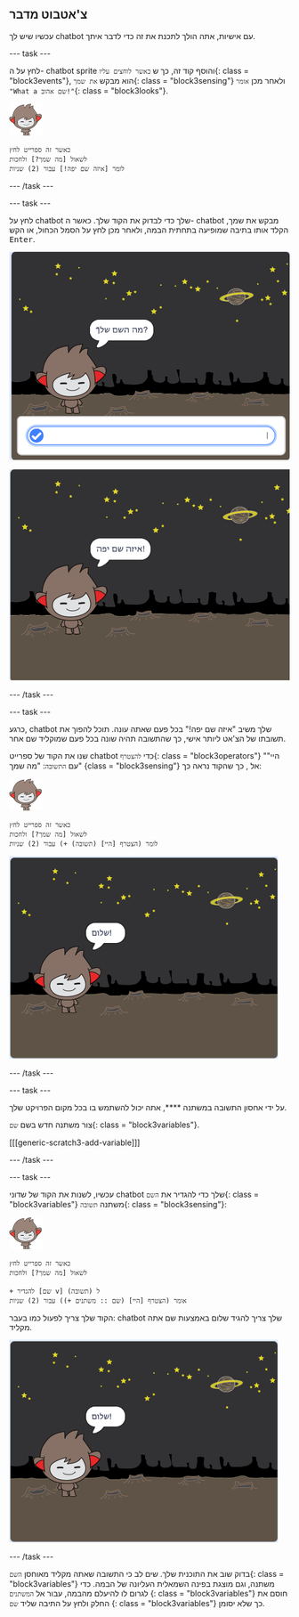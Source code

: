 ## צ'אטבוט מדבר

עכשיו שיש לך chatbot עם אישיות, אתה הולך לתכנת את זה כדי לדבר איתך.

\--- task \---

לחץ על ה- chatbot sprite והוסף קוד זה, כך ש `כאשר לוחצים עליו`{: class = "block3events"}, הוא מבקש `את שמך`{: class = "block3sensing"} ולאחר מכן `אומר "What a שם אהוב!"`{: class = "block3looks"}.

![דמות ננו](images/nano-sprite.png)

```blocks3
כאשר זה ספרייט לחץ
לשאול [מה שמך?] ולחכות
לומר [איזה שם יפה!] עבור (2) שניות
```

\--- /task \---

\--- task \---

לחץ על chatbot שלך כדי לבדוק את הקוד שלך. כאשר ה- chatbot מבקש את שמך, הקלד אותו בתיבה שמופיעה בתחתית הבמה, ולאחר מכן לחץ על הסמל הכחול, או הקש <kbd>Enter</kbd>.

![בדיקת תגובת הצ'אטבוט](images/chatbot-ask-test1.png)

![בדיקת תגובת הצ'אטבוט](images/chatbot-ask-test2.png)

\--- /task \---

\--- task \---

כרגע, chatbot שלך משיב "איזה שם יפה!" בכל פעם שאתה עונה. תוכל להפוך את תשובתו של הצ'אט ליותר אישי, כך שהתשובה תהיה שונה בכל פעם שמוקליד שם אחר.

שנו את הקוד של ספרייט chatbot כדי `להצטרף`{: class = "block3operators"} "היי" עם `התשובה`: "מה שמך" {class = "block3sensing"} אל , כך שהקוד נראה כך:

![ננו ספרייט](images/nano-sprite.png)

```blocks3
כאשר זה ספרייט לחץ
לשאול [מה שמך?] ולחכות
לומר (הצטרף [היי] (תשובה) +) עבור (2) שניות
```

![בדיקת תשובה מותאמת אישית](images/chatbot-answer-test.png)

\--- /task \---

\--- task \---

על ידי אחסון התשובה במשתנה ****, אתה יכול להשתמש בו בכל מקום הפרויקט שלך.

צור משתנה חדש בשם `שם`{: class = "block3variables"}.

[[[generic-scratch3-add-variable]]]

\--- /task \---

\--- task \---

עכשיו, לשנות את הקוד של שדוני chatbot שלך כדי להגדיר את `השם`{: class = "block3variables"} משתנה `תשובה`{: class = "block3sensing"}:

![ננו ספרייט](images/nano-sprite.png)

```blocks3
כאשר זה ספרייט לחץ
לשאול [מה שמך?] ולחכות

+ להגדיר [שם v] ל (תשובה)
אומר (הצטרף [היי] (שם :: משתנים +)) עבור (2) שניות
```

הקוד שלך צריך לפעול כמו בעבר: chatbot שלך צריך להגיד שלום באמצעות שם אתה מקליד.

![בדיקת תשובה מותאמת אישית](images/chatbot-answer-test.png)

\--- /task \---

בדוק שוב את התוכנית שלך. שים לב כי התשובה שאתה מקליד מאוחסן `השם`{: class = "block3variables"} משתנה, וגם מוצגת בפינה השמאלית העליונה של הבמה. כדי לגרום לו להיעלם מהבמה, עבור אל ` המשתנים ` {: class = "block3variables"} חוסם את החלק ולחץ על התיבה שליד ` שם ` {: class = "block3variables"} כך שלא יסומן.